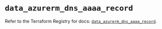 # `data_azurerm_dns_aaaa_record`

Refer to the Terraform Registry for docs: [`data_azurerm_dns_aaaa_record`](https://registry.terraform.io/providers/hashicorp/azurerm/4.16.0/docs/data-sources/dns_aaaa_record).
